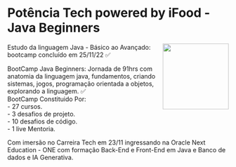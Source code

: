 <div>
<h1>Potência Tech powered by iFood - Java Beginners</h1>
<img align="right" width="150px" src="./img/InsígniaPontênciaTech.png">
</div>

<p>Estudo da linguagem Java - Básico ao Avançado: bootcamp concluído em 25/11/22 ✅</P>

<p>BootCamp Java Beginners: Jornada de 91hrs com anatomia da linguagem java, fundamentos, criando sistemas, jogos, programação orientada a objetos, explorando a linguagem. ✅ <br>
BootCamp Constituido Por:<br>
- 27 cursos.<br>
- 3 desafios de projeto.<br>
- 10 desafios de código.<br>
- 1 live Mentoria.
</p>

<p>Com imersão no Carreira Tech em 23/11 ingressando na Oracle Next Education - ONE com formação Back-End e Front-End em Java e Banco de dados e IA Generativa.</p>
 
